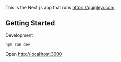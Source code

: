 This is the Next.js app that runs https://quigleyr.com.

## Getting Started

Development

```bash
npm run dev
```

Open [http://localhost:3000](http://localhost:3000)
